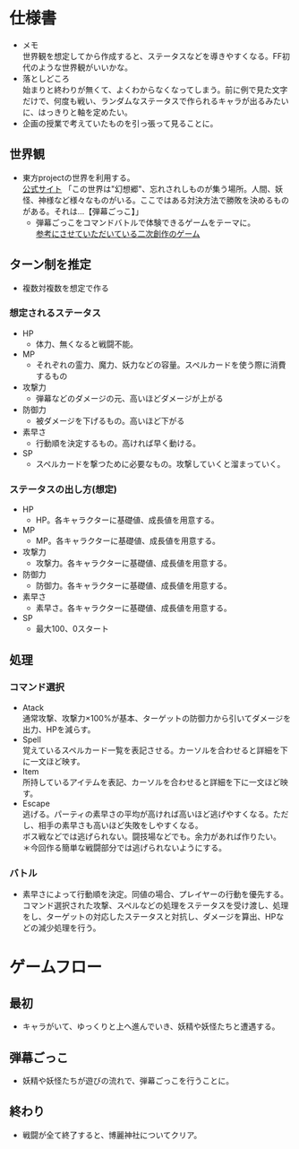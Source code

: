 # 仕様書
- メモ<br>
  世界観を想定してから作成すると、ステータスなどを導きやすくなる。FF初代のような世界観がいいかな。
- 落としどころ<br>
  始まりと終わりが無くて、よくわからなくなってしまう。前に例で見た文字だけで、何度も戦い、ランダムなステータスで作られるキャラが出るみたいに、はっきりと軸を定めたい。
- 企画の授業で考えていたものを引っ張って見ることに。<br>


## 世界観
- 東方projectの世界を利用する。<br>
  [公式サイト](https://touhou-project.news/)
  「この世界は"幻想郷"、忘れされしものが集う場所。人間、妖怪、神様など様々なものがいる。ここではある対決方法で勝敗を決めるものがある。それは…【弾幕ごっこ】」
  - 弾幕ごっこをコマンドバトルで体験できるゲームをテーマに。<br>
    [参考にさせていただいている二次創作のゲーム](http://sinenroku.blog.fc2.com/blog-category-1.html)

## ターン制を推定
- 複数対複数を想定で作る

### 想定されるステータス
- HP
  - 体力、無くなると戦闘不能。
- MP
  - それぞれの霊力、魔力、妖力などの容量。スペルカードを使う際に消費するもの
- 攻撃力
  - 弾幕などのダメージの元、高いほどダメージが上がる
- 防御力
  - 被ダメージを下げるもの。高いほど下がる
- 素早さ
  - 行動順を決定するもの。高ければ早く動ける。
- SP
  - スペルカードを撃つために必要なもの。攻撃していくと溜まっていく。

### ステータスの出し方(想定)
- HP
  - HP。各キャラクターに基礎値、成長値を用意する。
- MP
  - MP。各キャラクターに基礎値、成長値を用意する。
- 攻撃力
  - 攻撃力。各キャラクターに基礎値、成長値を用意する。
- 防御力
  - 防御力。各キャラクターに基礎値、成長値を用意する。
- 素早さ
  - 素早さ。各キャラクターに基礎値、成長値を用意する。
- SP
  - 最大100、0スタート

## 処理
### コマンド選択
- Atack<br>
  通常攻撃、攻撃力×100%が基本、ターゲットの防御力から引いてダメージを出力、HPを減らす。
- Spell<br>
  覚えているスペルカード一覧を表記させる。カーソルを合わせると詳細を下に一文ほど映す。
- Item<br>
  所持しているアイテムを表記、カーソルを合わせると詳細を下に一文ほど映す。
- Escape<br>
  逃げる。パーティの素早さの平均が高ければ高いほど逃げやすくなる。ただし、相手の素早さも高いほど失敗をしやすくなる。<br>
  ボス戦などでは逃げられない。闘技場などでも。余力があれば作りたい。<br>
  ＊今回作る簡単な戦闘部分では逃げられないようにする。

### バトル
- 素早さによって行動順を決定。同値の場合、プレイヤーの行動を優先する。<br>
  コマンド選択された攻撃、スペルなどの処理をステータスを受け渡し、処理をし、ターゲットの対応したステータスと対抗し、ダメージを算出、HPなどの減少処理を行う。

# ゲームフロー
## 最初
- キャラがいて、ゆっくりと上へ進んでいき、妖精や妖怪たちと遭遇する。

## 弾幕ごっこ
- 妖精や妖怪たちが遊びの流れで、弾幕ごっこを行うことに。

## 終わり
- 戦闘が全て終了すると、博麗神社についてクリア。
